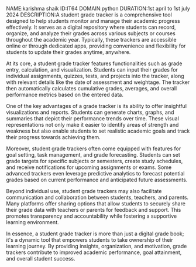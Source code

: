 NAME:karishma shaik
ID:IT64
DOMAIN:python
DURATION:1st april to 1st july 2024
DESCRIPTION:A student grade tracker is a comprehensive tool designed to help students monitor and manage their academic progress effectively. It serves as a digital repository where students can record, organize, and analyze their grades across various subjects or courses throughout the academic year. Typically, these trackers are accessible online or through dedicated apps, providing convenience and flexibility for students to update their grades anytime, anywhere.

At its core, a student grade tracker features functionalities such as grade entry, calculation, and visualization. Students can input their grades for individual assignments, quizzes, tests, and projects into the tracker, along with relevant details like the date of assessment and weightage. The tracker then automatically calculates cumulative grades, averages, and overall performance metrics based on the entered data.

One of the key advantages of a grade tracker is its ability to offer insightful visualizations and reports. Students can generate charts, graphs, and summaries that depict their performance trends over time. These visual representations not only make it easier to identify areas of strength and weakness but also enable students to set realistic academic goals and track their progress towards achieving them.

Moreover, student grade trackers often come equipped with features for goal setting, task management, and grade forecasting. Students can set grade targets for specific subjects or semesters, create study schedules, and receive notifications for upcoming assignments or exams. Some advanced trackers even leverage predictive analytics to forecast potential grades based on current performance and anticipated future assessments.

Beyond individual use, student grade trackers may also facilitate communication and collaboration between students, teachers, and parents. Many platforms offer sharing options that allow students to securely share their grade data with teachers or parents for feedback and support. This promotes transparency and accountability while fostering a supportive learning environment.

In essence, a student grade tracker is more than just a digital grade book; it's a dynamic tool that empowers students to take ownership of their learning journey. By providing insights, organization, and motivation, grade trackers contribute to improved academic performance, goal attainment, and overall student success.
